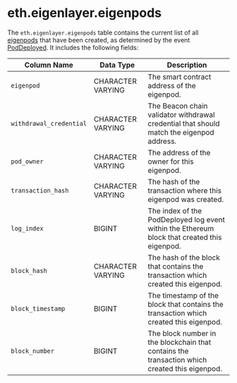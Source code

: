 # eth.eigenlayer.eigenpods

The `eth.eigenlayer.eigenpods` table contains the current list of all [eigenpods](https://github.com/Layr-Labs/eigenlayer-contracts/blob/master/docs/EigenPods.md) that have been created, as determined by the event [PodDeployed](https://github.com/Layr-Labs/eigenlayer-contracts/blob/af8d8755fdad94705479679c7c63d454c4ed9a8e/src/contracts/pods/EigenPodManager.sol#L69). It includes the following fields:

| Column Name             | Data Type         | Description                                                                                   |
| ----------------------- | ----------------- | --------------------------------------------------------------------------------------------- |
| `eigenpod`              | CHARACTER VARYING | The smart contract address of the eigenpod.                                                   |
| `withdrawal_credential` | CHARACTER VARYING | The Beacon chain validator withdrawal credential that should match the eigenpod address.      |
| `pod_owner`             | CHARACTER VARYING | The address of the owner for this eigenpod.                                                   |
| `transaction_hash`      | CHARACTER VARYING | The hash of the transaction where this eigenpod was created.                                  |
| `log_index`             | BIGINT            | The index of the PodDeployed log event within the Ethereum block that created this eigenpod.  |
| `block_hash`            | CHARACTER VARYING | The hash of the block that contains the transaction which created this eigenpod.              |
| `block_timestamp`       | BIGINT            | The timestamp of the block that contains the transaction which created this eigenpod.         |
| `block_number`          | BIGINT            | The block number in the blockchain that contains the transaction which created this eigenpod. |

